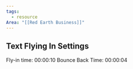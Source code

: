 ```yaml
---
tags:
  - resource
Area: "[[Red Earth Business]]"
---
```

## Text Flying In Settings

Fly-in time:  00:00:10
Bounce Back Time: 00:00:04